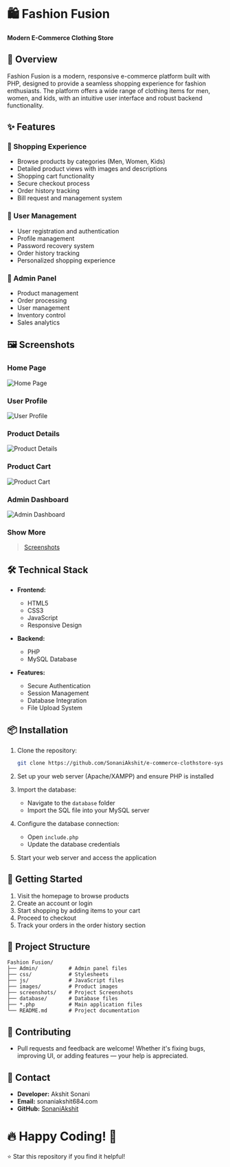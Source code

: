 # 🛍️ Fashion Fusion 

**Modern E-Commerce Clothing Store**

## 📝 Overview

Fashion Fusion is a modern, responsive e-commerce platform built with PHP, designed to provide a seamless shopping experience for fashion enthusiasts. The platform offers a wide range of clothing items for men, women, and kids, with an intuitive user interface and robust backend functionality.

## ✨ Features

### 🛒 Shopping Experience
- Browse products by categories (Men, Women, Kids)
- Detailed product views with images and descriptions
- Shopping cart functionality
- Secure checkout process
- Order history tracking
- Bill request and management system

### 👤 User Management
- User registration and authentication
- Profile management
- Password recovery system
- Order history tracking
- Personalized shopping experience

### 💼 Admin Panel
- Product management
- Order processing
- User management
- Inventory control
- Sales analytics

## 🖼️ Screenshots

### Home Page
![Home Page](Fashion%20Fusion/screenshots/home.png)

### User Profile
![User Profile](Fashion%20Fusion/screenshots/user-profile.png)

### Product Details
![Product Details](Fashion%20Fusion/screenshots/productdetail.png)

### Product Cart
![Product Cart](Fashion%20Fusion/screenshots/productcart.png)

### Admin Dashboard
![Admin Dashboard](Fashion%20Fusion/screenshots/admin-dashbord.png)


### Show More
>[Screenshots](https://github.com/SonaniAkshit/e-commerce-clothstore-system-PHP/tree/main/Fashion%20Fusion/screenshots/README.md)

## 🛠️ Technical Stack

- **Frontend:**
  - HTML5
  - CSS3
  - JavaScript
  - Responsive Design

- **Backend:**
  - PHP
  - MySQL Database

- **Features:**
  - Secure Authentication
  - Session Management
  - Database Integration
  - File Upload System

## 📦 Installation

1. Clone the repository:
   ```bash
   git clone https://github.com/SonaniAkshit/e-commerce-clothstore-system-PHP.git
   ```

2. Set up your web server (Apache/XAMPP) and ensure PHP is installed

3. Import the database:
   - Navigate to the `database` folder
   - Import the SQL file into your MySQL server

4. Configure the database connection:
   - Open `include.php`
   - Update the database credentials

5. Start your web server and access the application

## 🚀 Getting Started

1. Visit the homepage to browse products
2. Create an account or login
3. Start shopping by adding items to your cart
4. Proceed to checkout
5. Track your orders in the order history section

## 📁 Project Structure

```
Fashion Fusion/
├── Admin/          # Admin panel files
├── css/            # Stylesheets
├── js/             # JavaScript files
├── images/         # Product images
├── screenshots/    # Project Screenshots
├── database/       # Database files
├── *.php           # Main application files
└── README.md       # Project documentation
```

## 🙌 Contributing
- Pull requests and feedback are welcome! Whether it's fixing bugs, improving UI, or adding features — your help is appreciated.

## 📧 Contact
- **Developer:** Akshit Sonani
- **Email:** sonaniakshit684.com
- **GitHub:** [SonaniAkshit](https://github.com/SonaniAkshit)

# 🔥 Happy Coding! 🚀

⭐ Star this repository if you find it helpful!
